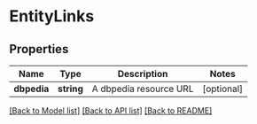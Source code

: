 # EntityLinks

## Properties
Name | Type | Description | Notes
------------ | ------------- | ------------- | -------------
**dbpedia** | **string** | A dbpedia resource URL | [optional] 

[[Back to Model list]](../README.md#documentation-for-models) [[Back to API list]](../README.md#documentation-for-api-endpoints) [[Back to README]](../README.md)



